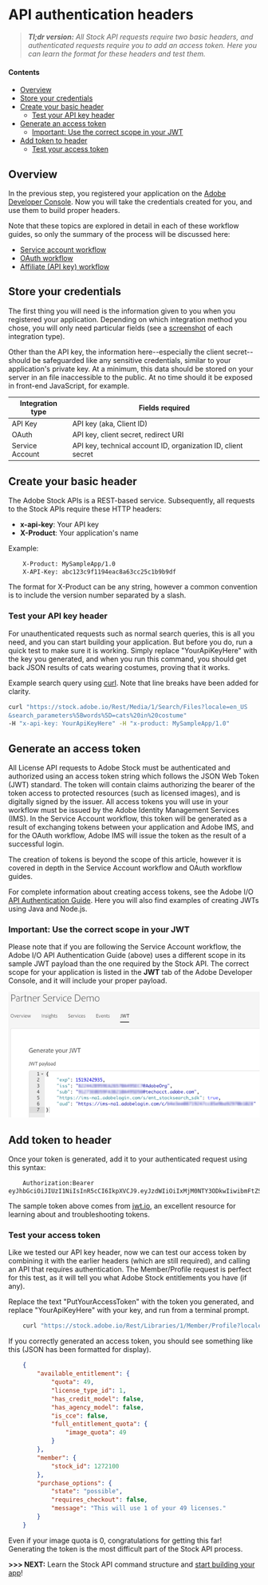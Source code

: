 # API authentication headers

> ***Tl;dr version:** All Stock API requests require two basic headers, and authenticated requests require you to add an access token. Here you can learn the format for these headers and test them.*

#### Contents

<!-- MarkdownTOC -->

*   [Overview](#overview)
*   [Store your credentials](#store-your-credentials)
*   [Create your basic header](#create-your-basic-header)
    *   [Test your API key header](#test-your-api-key-header)
*   [Generate an access token](#generate-an-access-token)
    *   [Important: Use the correct scope in your JWT](#important-use-the-correct-scope-in-your-jwt)
*   [Add token to header](#add-token-to-header)
    *   [Test your access token](#test-your-access-token)

<!-- /MarkdownTOC -->

## Overview

In the previous step, you registered your application on the [Adobe Developer Console](https://developer.adobe.com/console). Now you will take the credentials created for you, and use them to build proper headers.

Note that these topics are explored in detail in each of these workflow guides, so only the summary of the process will be discussed here:

*   [Service account workflow](07-workflow-guides.md)
*   [OAuth workflow](07-workflow-guides.md)
*   [Affiliate (API key) workflow](07-workflow-guides.md)

## Store your credentials

The first thing you will need is the information given to you when you registered your application. Depending on which integration method you chose, you will only need particular fields (see a [screenshot](./io_all-integration-details.png) of each integration type).

Other than the API key, the information here--especially the client secret--should be safeguarded like any sensitive credentials, similar to your application's private key. At a minimum, this data should be stored on your server in an file inaccessible to the public. At no time should it be exposed in front-end JavaScript, for example.

| **Integration type** | **Fields required** |
|----|----|
| API Key | API key (aka, Client ID) |
| OAuth | API key, client secret, redirect URI |
| Service Account | API key, technical account ID, organization ID, client secret |

## Create your basic header

The Adobe Stock APIs is a REST-based service. Subsequently, all requests to the Stock APIs require these HTTP headers:

*   **x-api-key**: Your API key
*   **X-Product**: Your application's name

Example:

```http
    X-Product: MySampleApp/1.0
    X-API-Key: abc123c9f1194eac8a63cc25c1b9b9df
```

The format for X-Product can be any string, however a common convention is to include the version number separated by a slash.

### Test your API key header

For unauthenticated requests such as normal search queries, this is all you need, and you can start building your application. But before you do, run a quick test to make sure it is working. Simply replace "YourApiKeyHere" with the key you generated, and when you run this command, you should get back JSON results of cats wearing costumes, proving that it works.

Example search query using [curl](https://curl.haxx.se/). Note that line breaks have been added for clarity.

```bash
curl "https://stock.adobe.io/Rest/Media/1/Search/Files?locale=en_US
&search_parameters%5Bwords%5D=cats%20in%20costume" 
-H "x-api-key: YourApiKeyHere" -H "x-product: MySampleApp/1.0"
```

## Generate an access token

All License API requests to Adobe Stock must be authenticated and authorized using an access token string which follows the JSON Web Token (JWT) standard. The token will contain claims authorizing the bearer of the token access to protected resources (such as licensed images), and is digitally signed by the issuer. All access tokens you will use in your workflow must be issued by the Adobe Identity Management Services (IMS). In the Service Account workflow, this token will be generated as a result of exchanging tokens between your application and Adobe IMS, and for the OAuth workflow, Adobe IMS will issue the token as the result of a successful login.

The creation of tokens is beyond the scope of this article, however it is covered in depth in the Service Account workflow and OAuth workflow guides.

For complete information about creating access tokens, see the Adobe I/O[ API Authentication Guide](https://www.adobe.io/content/udp/en/apis/cloudplatform/console/authentication). Here you will also find examples of creating JWTs using Java and Node.js.

<a id="important-use-the-correct-scope-in-your-jwt"></a>

### Important: Use the correct scope in your JWT

Please note that if you are following the Service Account workflow, the Adobe I/O API Authentication Guide (above) uses a different scope in its sample JWT payload than the one required by the Stock API. The correct scope for your application is listed in the **JWT** tab of the Adobe Developer Console, and it will include your proper payload.

![JWT tab of Service Account integration](./io_jwt-tab.png)

## Add token to header

Once your token is generated, add it to your authenticated request using this syntax:

        Authorization:Bearer eyJhbGciOiJIUzI1NiIsInR5cCI6IkpXVCJ9.eyJzdWIiOiIxMjM0NTY3ODkwIiwibmFtZSI6IkpvaG4gRG9lIiwiYWRtaW4iOnRydWV9.TJVA95OrM7E2cBab30RMHrHDcEfxjoYZgeFONFh7HgQ

The sample token above comes from [jwt.io](https://jwt.io/), an excellent resource for learning about and troubleshooting tokens.

### Test your access token

Like we tested our API key header, now we can test our access token by combining it with the earlier headers (which are still required), and calling an API that requires authentication. The Member/Profile request is perfect for this test, as it will tell you what Adobe Stock entitlements you have (if any).

Replace the text "PutYourAccessToken" with the token you generated, and replace "YourApiKeyHere" with your key, and run from a terminal prompt.

```bash
    curl "https://stock.adobe.io/Rest/Libraries/1/Member/Profile?locale=en_US" -H "authorization: Bearer PutYourAccessToken" -H "x-api-key: YourApiKeyHere" -H "x-product: MySampleApp/1.0"
```

If you correctly generated an access token, you should see something like this (JSON has been formatted for display).

```json
    {
        "available_entitlement": {
            "quota": 49,
            "license_type_id": 1,
            "has_credit_model": false,
            "has_agency_model": false,
            "is_cce": false,
            "full_entitlement_quota": {
                "image_quota": 49
            }
        },
        "member": {
            "stock_id": 1272100
        },
        "purchase_options": {
            "state": "possible",
            "requires_checkout": false,
            "message": "This will use 1 of your 49 licenses."
        }
    }
```

Even if your image quota is 0, congratulations for getting this far! Generating the token is the most difficult part of the Stock API process.

**&gt;&gt;&gt; NEXT:** Learn the Stock API command structure and  [start building your app](./04-creating-apps.md)!
